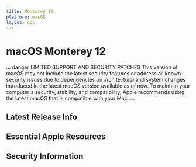 ```yaml
---
title: Monterey 12
platform: macOS
layout: doc
---
```


# macOS Monterey 12 <Badge type="danger" text="Preceding Version (N-3)" />
::: danger LIMITED SUPPORT AND SECURITY PATCHES
This version of macOS may not include the latest security features or address all known security issues due to dependencies on architectural and system changes introduced in the latest macOS version available as of now. To maintain your computer's security, stability, and compatibility, Apple recommends using the latest macOS that is compatible with your Mac.
:::

<script setup>
import LatestFeatures from './components/LatestFeatures.vue';
import SecurityInfo from './components/SecurityInfo.vue';

const frontmatter = {
  title: 'Monterey 12',
  platform: 'macOS'
};
</script>

## Latest Release Info
<LatestFeatures :title="frontmatter.title" :platform="frontmatter.platform" />

## Essential Apple Resources
<LinksComponent :title="frontmatter.title" :platform="frontmatter.platform" />


## Security Information
<SecurityInfo :title="frontmatter.title" :platform="frontmatter.platform" />
